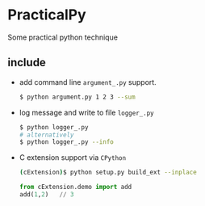 # PracticalPy
Some practical python technique

## include
* add command line ```argument_.py``` support. 
    ```bash
    $ python argument.py 1 2 3 --sum
    ```
* log message and write to file ```logger_.py```
    ```bash
    $ python logger_.py
    # alternatively
    $ python logger_.py --info
    ```
    
 * C extension support via ```CPython```
    ```bash
    (cExtension)$ python setup.py build_ext --inplace
    ```
    ```python
    from cExtension.demo import add
    add(1,2)   // 3
    ```
